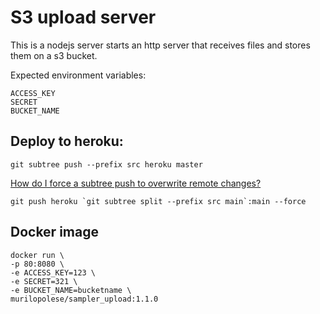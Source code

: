 # S3 upload server

This is a nodejs server starts an http server that receives files and stores them on a s3 bucket.

Expected environment variables:

```
ACCESS_KEY
SECRET
BUCKET_NAME
```

## Deploy to heroku:

```
git subtree push --prefix src heroku master
```


[How do I force a subtree push to overwrite remote changes?](https://stackoverflow.com/questions/33172857/how-do-i-force-a-subtree-push-to-overwrite-remote-changes)

```
git push heroku `git subtree split --prefix src main`:main --force
```

## Docker image

```
docker run \
-p 80:8080 \
-e ACCESS_KEY=123 \
-e SECRET=321 \
-e BUCKET_NAME=bucketname \
murilopolese/sampler_upload:1.1.0
```
